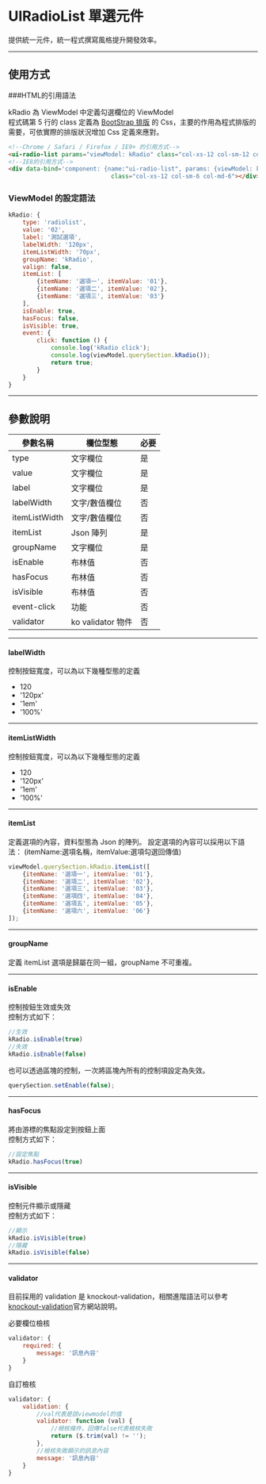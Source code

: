 # UIRadioList 單選元件

提供統一元件，統一程式撰寫風格提升開發效率。

---

## 使用方式

###HTML的引用語法

kRadio 為 ViewModel 中定義勾選欄位的 ViewModel  
程式碼第 5 行的 class 定義為 [BootStrap 排版](http://getbootstrap.com/css/) 的 Css，主要的作用為程式排版的需要，可依實際的排版狀況增加 Css 定義來應對。

```html
<!--Chrome / Safari / Firefox / IE9+ 的引用方式-->
<ui-radio-list params="viewModel: kRadio" class="col-xs-12 col-sm-12 col-md-6"></ui-radio-list>
<!--IE8的引用方式-->
<div data-bind='component: {name:"ui-radio-list", params: {viewModel: kRadio}}'
                             class="col-xs-12 col-sm-6 col-md-6"></div>
```

### ViewModel 的設定語法

```javascript
kRadio: {
    type: 'radiolist',
    value: '02',
    label: '測試選項',
    labelWidth: '120px',
    itemListWidth: '70px',
    groupName: 'kRadio',
    valign: false,
    itemList: [
        {itemName: '選項一', itemValue: '01'},
        {itemName: '選項二', itemValue: '02'},
        {itemName: '選項三', itemValue: '03'}
    ],
    isEnable: true,
    hasFocus: false,
    isVisible: true,
    event: {
        click: function () {
            console.log('kRadio click');
            console.log(viewModel.querySection.kRadio());
            return true;
        }
    }
}
```
---
## 參數說明

|參數名稱|欄位型態|必要|
|---|---|---|
|type|文字欄位|是|
|value|文字欄位|是|
|label|文字欄位|是|
|labelWidth|文字/數值欄位|否|
|itemListWidth|文字/數值欄位|否|
|itemList|Json 陣列|是|
|groupName|文字欄位|是|
|isEnable|布林值|否|
|hasFocus|布林值|否|
|isVisible|布林值|否|
|event-click|功能|否|
|validator|ko validator 物件|否|

---
#### labelWidth
控制按鈕寬度，可以為以下幾種型態的定義  
* 120
* '120px'
* '1em'
* '100%'

---
#### itemListWidth
控制按鈕寬度，可以為以下幾種型態的定義  
* 120
* '120px'
* '1em'
* '100%'

---
#### itemList
定義選項的內容，資料型態為 Json 的陣列。
設定選項的內容可以採用以下語法：
(itemName:選項名稱，itemValue:選項勾選回傳值)
```javascript
viewModel.querySection.kRadio.itemList([
    {itemName: '選項一', itemValue: '01'},
    {itemName: '選項二', itemValue: '02'},
    {itemName: '選項三', itemValue: '03'},
    {itemName: '選項四', itemValue: '04'},
    {itemName: '選項五', itemValue: '05'},
    {itemName: '選項六', itemValue: '06'}
]);
```

---
#### groupName
定義 itemList 選項是歸屬在同一組，groupName 不可重複。

---
#### isEnable
控制按鈕生效或失效  
控制方式如下：
```javascript
//生效 
kRadio.isEnable(true)
//失效 
kRadio.isEnable(false)
```

也可以透過區塊的控制，一次將區塊內所有的控制項設定為失效。  
```javascript
querySection.setEnable(false);
```

---
#### hasFocus
將由游標的焦點設定到按鈕上面  
控制方式如下：
```javascript
//設定焦點 
kRadio.hasFocus(true)
```

---
#### isVisible
控制元件顯示或隱藏  
控制方式如下：
```javascript
//顯示 
kRadio.isVisible(true)
//隱藏 
kRadio.isVisible(false)
```

---
#### validator
目前採用的 validation 是 knockout-validation，相關進階語法可以參考[knockout-validation](https://github.com/Knockout-Contrib/Knockout-Validation)官方網站說明。  

必要欄位檢核
```javascript
validator: {
    required: {
        message: '訊息內容'
    }
}
```

自訂檢核
```javascript
validator: {
    validation: {
    	//val代表是該viewmodel的值
        validator: function (val) {
        	//檢核條件，回傳false代表檢核失敗
            return ($.trim(val) != '');
        },
        //檢核失敗顯示的訊息內容
        message: '訊息內容'
    }
}
```